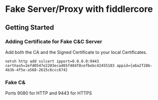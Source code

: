 # Fake Server/Proxy with fiddlercore

## Getting Started

### Adding Certificate for Fake C&C Server
Add both the CA and the Signed Certificate to your local Certificates.

```
netsh http add sslcert ipport=0.0.0.0:9443 certhash=2efd0547e2203ecad65f484f8cefbebc42455103 appid={a6a2f28b-4b3b-4f5e-a568-2615c6ccc874}
```

### Fake C&

Ports 9080 for HTTP and 9443 for HTTPS
